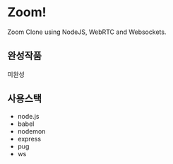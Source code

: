 # Zoom!
Zoom Clone using NodeJS, WebRTC and Websockets.



## 완성작품
미완성

## 사용스택
- node.js
- babel
- nodemon
- express
- pug
- ws